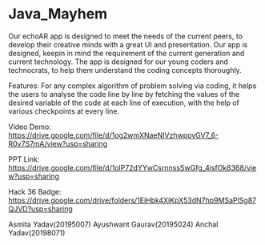 # Java_Mayhem
Our echoAR app is designed to meet the needs of the current peers, to develop their creative minds with a great UI and presentation.
Our app is designed, keepin in mind the requirement of the current generation and current technology.
The app is designed for our young coders and technocrats, to help them understand the coding concepts thoroughly.

Features: For any complex algorithm of problem solving via coding, it helps the users to analyse the code line by line by fetching the values of the desired variable of the code at each line of execution, with the help of various checkpoints at every line.


Video Demo:
https://drive.google.com/file/d/1og2wmXNaeNIVzhwpovGV7_6-R0v7S7mA/view?usp=sharing

PPT Link:
https://drive.google.com/file/d/1olP72dYYwCsrnnssSwGfg_4isfOk8368/view?usp=sharing

Hack 36 Badge:
https://drive.google.com/drive/folders/1EiHbk4XiKpX53dN7hp9MSaPlSg87QJVD?usp=sharing

Asmita Yadav(20195007)
Ayushwant Gaurav(20195024)
Anchal Yadav(20198071)
